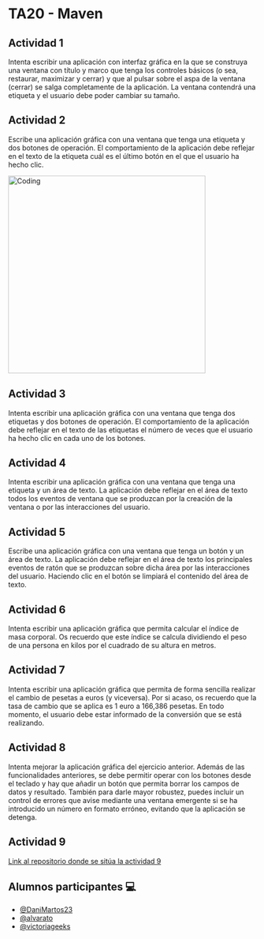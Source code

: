 
# TA20 - Maven 

## Actividad 1
Intenta escribir una aplicación con interfaz gráfica en la que se construya una ventana con título y marco que tenga los controles básicos (o sea, restaurar, maximizar y cerrar) y que al pulsar sobre el aspa de la ventana  (cerrar) se salga completamente de la aplicación. La ventana contendrá una etiqueta y el usuario debe poder cambiar su tamaño.

## Actividad 2
Escribe una aplicación gráfica con una ventana que tenga una etiqueta y dos botones de operación. El comportamiento de la aplicación debe reflejar en el texto de la etiqueta cuál es el último botón en el que  el usuario ha hecho clic.

<img align="center" alt="Coding" width="400" src="https://javaparajavatos.files.wordpress.com/2016/11/captura-de-pantalla-2016-11-14-11-16-56.png">


## Actividad 3
Intenta escribir una aplicación gráfica con una ventana que tenga dos etiquetas y dos botones de operación. El comportamiento de la aplicación debe reflejar en el texto de las etiquetas el número de veces que el usuario ha hecho clic en cada uno de los botones.

## Actividad 4
Intenta escribir una aplicación gráfica con una ventana que tenga una etiqueta y un área de texto. La aplicación debe reflejar en el área de texto todos los eventos de ventana que se produzcan por la creación de la ventana o por las interacciones del usuario.

## Actividad 5
Escribe una aplicación gráfica con una ventana que tenga un botón y un área de texto. La aplicación debe reflejar en el área de texto los principales eventos de ratón que se produzcan sobre dicha área por las interacciones del usuario. Haciendo clic en el botón se limpiará el contenido del área de texto.

## Actividad 6
Intenta escribir una aplicación gráfica que permita calcular el índice de masa corporal. Os recuerdo que este índice se calcula dividiendo el peso de una persona en kilos por el cuadrado de su altura en metros.

## Actividad 7
Intenta escribir una aplicación gráfica que permita de forma sencilla realizar el cambio de pesetas a euros (y viceversa). Por si acaso, os recuerdo que la tasa de cambio que se aplica es 1 euro a 166,386 pesetas. En todo momento, el usuario debe estar informado de la conversión que se está realizando.

## Actividad 8
Intenta mejorar la aplicación gráfica del ejercicio anterior. Además de las funcionalidades anteriores, se debe permitir operar con los botones desde el teclado y hay que añadir un botón que permita borrar los campos de datos y resultado. También para darle mayor robustez, puedes incluir un control de errores que avise mediante una ventana emergente si se ha introducido un número en formato erróneo, evitando que la aplicación se detenga.

## Actividad 9
[Link al repositorio donde se sitúa la actividad 9](https://github.com/victoriageeks/TA20_Act9)

## Alumnos participantes 💻

- [@DaniMartos23](https://github.com/DaniMartos23)
- [@alvarato](https://github.com/alvarato)
- [@victoriageeks](https://github.com/victoriageeks)

